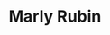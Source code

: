 ---
title: "Marly Rubin"
presenter_id: marly_rubin
permalink: /member_full_publications/marly_rubin
layout: member_all_publications
---